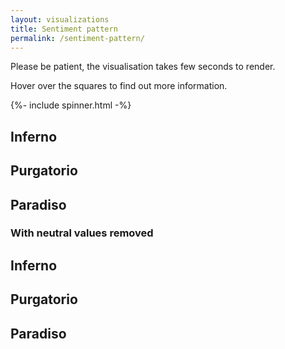 ```yaml
---
layout: visualizations
title: Sentiment pattern
permalink: /sentiment-pattern/
---
```


Please be patient, the visualisation takes few seconds to render.

Hover over the squares to find out more information.

<div class="clearfix">
  {%- include spinner.html -%}
  <div id="inferno">
    <h2 class="collapser">Inferno</h2>
  </div>

  <div id="purgatorio">
    <h2 class="collapser">Purgatorio</h2>
  </div>

  <div id="paradiso">
    <h2 class="collapser">Paradiso</h2>
  </div>
</div>

<div class="clearfix">
  <h3>With neutral values removed</h3>
</div>

<div class="clearfix">
  <div id="inferno2">
    <h2 class="collapser">Inferno</h2>
  </div>

  <div id="purgatorio2">
    <h2 class="collapser">Purgatorio</h2>
  </div>

  <div id="paradiso2">
    <h2 class="collapser">Paradiso</h2>
  </div>
</div>